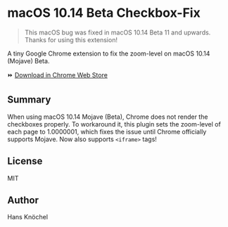 # macOS 10.14 Beta Checkbox-Fix

> This macOS bug was fixed in macOS 10.14 Beta 11 and upwards. Thanks for using this extension!

A tiny Google Chrome extension to fix the zoom-level on macOS 10.14 (Mojave) Beta.

⏩ [Download in Chrome Web Store](https://chrome.google.com/webstore/detail/mojave-checkbox-fix/ihlgehdlkphgngjfagonbeoepadbdaae)

## Summary

When using macOS 10.14 Mojave (Beta), Chrome does not render the checkboxes properly. 
To workaround it, this plugin sets the zoom-level of each page to 1.0000001, which fixes 
the issue until Chrome officially supports Mojave. Now also supports `<iframe>` tags!

## License

MIT

## Author

Hans Knöchel
